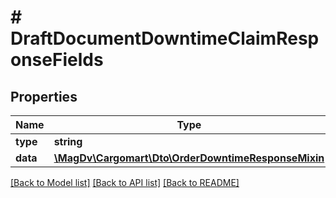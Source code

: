# # DraftDocumentDowntimeClaimResponseFields

## Properties

Name | Type | Description | Notes
------------ | ------------- | ------------- | -------------
**type** | **string** |  |
**data** | [**\MagDv\Cargomart\Dto\OrderDowntimeResponseMixin**](OrderDowntimeResponseMixin.md) |  |

[[Back to Model list]](../../README.md#models) [[Back to API list]](../../README.md#endpoints) [[Back to README]](../../README.md)
